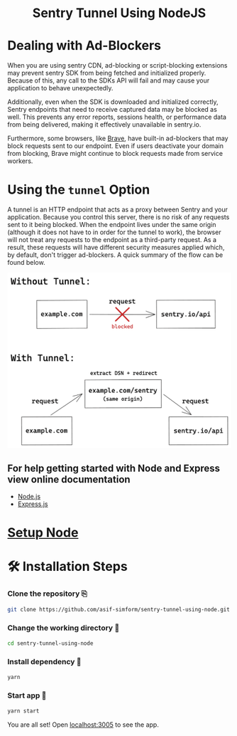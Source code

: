 <h1 align="center">Sentry Tunnel Using NodeJS</h1>

# Dealing with Ad-Blockers

When you are using sentry CDN, ad-blocking or script-blocking extensions may prevent sentry SDK from being fetched and initialized properly. Because of this, any call to the SDKs API will fail and may cause your application to behave unexpectedly.

Additionally, even when the SDK is downloaded and initialized correctly, Sentry endpoints that need to receive captured data may be blocked as well. This prevents any error reports, sessions health, or performance data from being delivered, making it effectively unavailable in sentry.io.

Furthermore, some browsers, like [Brave](https://brave.com/), have built-in ad-blockers that may block requests sent to our endpoint. Even if users deactivate your domain from blocking, Brave might continue to block requests made from service workers.

# Using the `tunnel` Option

A tunnel is an HTTP endpoint that acts as a proxy between Sentry and your application. Because you control this server, there is no risk of any requests sent to it being blocked. When the endpoint lives under the same origin (although it does not have to in order for the tunnel to work), the browser will not treat any requests to the endpoint as a third-party request. As a result, these requests will have different security measures applied which, by default, don't trigger ad-blockers. A quick summary of the flow can be found below.

![tunnel](./tunnel.png)


## For help getting started with Node and Express view online documentation

- [Node.js](https://nodejs.org/en/docs/)
- [Express.js](https://expressjs.com/)

# [Setup Node](https://nodejs.org/en/)

# 🛠️ Installation Steps

### Clone the repository ⎘
```bash
git clone https://github.com/asif-simform/sentry-tunnel-using-node.git

```

### Change the working directory 📂
```bash
cd sentry-tunnel-using-node
```

### Install dependency 🚚
```bash
yarn
```

### Start app 🚀
```bash
yarn start
```

You are all set! Open [localhost:3005](http://localhost:3005/) to see the app.
